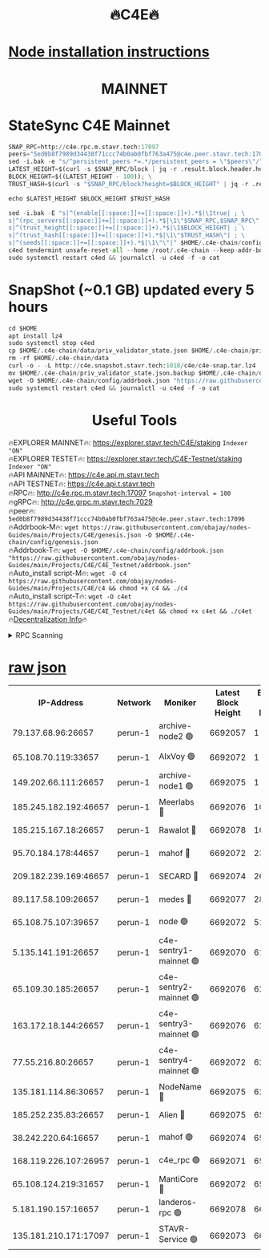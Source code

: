 <h1 align="center"> 🔥C4E🔥</h1>

[Node installation instructions](https://github.com/obajay/nodes-Guides/tree/main/Projects/C4E)
=

<h1 align="center"> MAINNET</h1>

# StateSync C4E Mainnet
```python
SNAP_RPC=http://c4e.rpc.m.stavr.tech:17097
peers="5ed0b8f7989d34438f71ccc74b0ab0fbf763a475@c4e.peer.stavr.tech:17096"
sed -i.bak -e "s/^persistent_peers *=.*/persistent_peers = \"$peers\"/" $HOME/.c4e-chain/config/config.toml
LATEST_HEIGHT=$(curl -s $SNAP_RPC/block | jq -r .result.block.header.height); \
BLOCK_HEIGHT=$((LATEST_HEIGHT - 100)); \
TRUST_HASH=$(curl -s "$SNAP_RPC/block?height=$BLOCK_HEIGHT" | jq -r .result.block_id.hash)

echo $LATEST_HEIGHT $BLOCK_HEIGHT $TRUST_HASH

sed -i.bak -E "s|^(enable[[:space:]]+=[[:space:]]+).*$|\1true| ; \
s|^(rpc_servers[[:space:]]+=[[:space:]]+).*$|\1\"$SNAP_RPC,$SNAP_RPC\"| ; \
s|^(trust_height[[:space:]]+=[[:space:]]+).*$|\1$BLOCK_HEIGHT| ; \
s|^(trust_hash[[:space:]]+=[[:space:]]+).*$|\1\"$TRUST_HASH\"| ; \
s|^(seeds[[:space:]]+=[[:space:]]+).*$|\1\"\"|" $HOME/.c4e-chain/config/config.toml
c4ed tendermint unsafe-reset-all --home /root/.c4e-chain --keep-addr-book
sudo systemctl restart c4ed && journalctl -u c4ed -f -o cat
```
# SnapShot (~0.1 GB) updated every 5 hours
```python
cd $HOME
apt install lz4
sudo systemctl stop c4ed
cp $HOME/.c4e-chain/data/priv_validator_state.json $HOME/.c4e-chain/priv_validator_state.json.backup
rm -rf $HOME/.c4e-chain/data
curl -o - -L http://c4e.snapshot.stavr.tech:1018/c4e/c4e-snap.tar.lz4 | lz4 -c -d - | tar -x -C $HOME/.c4e-chain --strip-components 2
mv $HOME/.c4e-chain/priv_validator_state.json.backup $HOME/.c4e-chain/data/priv_validator_state.json
wget -O $HOME/.c4e-chain/config/addrbook.json "https://raw.githubusercontent.com/obajay/nodes-Guides/main/Projects/C4E/addrbook.json"
sudo systemctl restart c4ed && journalctl -u c4ed -f -o cat
```
 <h1 align="center"> Useful Tools</h1>

🔥EXPLORER MAINNET🔥:  https://explorer.stavr.tech/C4E/staking            `Indexer "ON"` \
🔥EXPLORER TESTET🔥:   https://explorer.stavr.tech/C4E-Testnet/staking     `Indexer "ON"` \
🔥API MAINNET🔥:       https://c4e.api.m.stavr.tech \
🔥API TESTNET🔥:       https://c4e.api.t.stavr.tech \
🔥RPC🔥:               http://c4e.rpc.m.stavr.tech:17097                  `Snapshot-interval = 100` \
🔥gRPC🔥:              http://c4e.grpc.m.stavr.tech:7029 \
🔥peer🔥:              `5ed0b8f7989d34438f71ccc74b0ab0fbf763a475@c4e.peer.stavr.tech:17096` \
🔥Addrbook-M🔥:    ```wget https://raw.githubusercontent.com/obajay/nodes-Guides/main/Projects/C4E/genesis.json -O $HOME/.c4e-chain/config/genesis.json``` \
🔥Addrbook-T🔥:    ```wget -O $HOME/.c4e-chain/config/addrbook.json "https://raw.githubusercontent.com/obajay/nodes-Guides/main/Projects/C4E/C4E_Testnet/addrbook.json"``` \
🔥Auto_install script-M🔥: ```wget -O c4 https://raw.githubusercontent.com/obajay/nodes-Guides/main/Projects/C4E/c4 && chmod +x c4 && ./c4``` \
🔥Auto_install script-T🔥: ```wget -O c4et https://raw.githubusercontent.com/obajay/nodes-Guides/main/Projects/C4E/C4E_Testnet/c4et && chmod +x c4et && ./c4et``` \
🔥[Decentralization Info](https://github.com/obajay/StateSync-snapshots/tree/main/Projects/C4E/Decentralization)🔥




<details>
<summary>RPC Scanning</summary>

<h2 align="center"> We scan nodes in real time every 4 hours. And we provide the final result of RPC endpoints.
We cannot influence the operation of these nodes in any way. </h2>


```python
If Voting Power is higher than 0 --> then the Node is a validator of the network and may be subject to attack and be a potential threat to the chain.
```
```python
We marked such validators with a red symbol
```

</details>

[raw json](https://rpc-check.c4e.stavr.tech/c4e/rpc-c4e-result.json)
=



<table><tr><th>IP-Address</th><th>Network</th><th>Moniker</th><th>Latest Block Height</th><th>Earliest Block Height</th><th>Catching Up</th><th>Tx Index</th><th>Voting Power</th><th>Scan Time</th></tr><tr><td>79.137.68.96:26657</td><td>perun-1</td><td>archive-node2 🟢</td><td>6692057</td><td>1</td><td>False</td><td>on</td><td>0</td><td>2024-01-12T00:22:42.972885660UTC</td></tr><tr><td>65.108.70.119:33657</td><td>perun-1</td><td>AlxVoy 🟢</td><td>6692072</td><td>1</td><td>False</td><td>on</td><td>0</td><td>2024-01-12T00:22:57.153987492UTC</td></tr><tr><td>149.202.66.111:26657</td><td>perun-1</td><td>archive-node1 🟢</td><td>6692075</td><td>1</td><td>False</td><td>on</td><td>0</td><td>2024-01-12T00:23:13.320418831UTC</td></tr><tr><td>185.245.182.192:46657</td><td>perun-1</td><td>Meerlabs 🔴</td><td>6692076</td><td>1051501</td><td>False</td><td>on</td><td>527310</td><td>2024-01-12T00:23:18.976148543UTC</td></tr><tr><td>185.215.167.18:26657</td><td>perun-1</td><td>Rawalot 🔴</td><td>6692078</td><td>1090501</td><td>False</td><td>on</td><td>701423</td><td>2024-01-12T00:23:33.250228748UTC</td></tr><tr><td>95.70.184.178:44657</td><td>perun-1</td><td>mahof 🔴</td><td>6692072</td><td>2342001</td><td>False</td><td>off</td><td>1862169</td><td>2024-01-12T00:22:56.504985514UTC</td></tr><tr><td>209.182.239.169:46657</td><td>perun-1</td><td>SECARD 🔴</td><td>6692074</td><td>2616101</td><td>False</td><td>off</td><td>1136703</td><td>2024-01-12T00:23:10.543719854UTC</td></tr><tr><td>89.117.58.109:26657</td><td>perun-1</td><td>medes 🔴</td><td>6692077</td><td>2826001</td><td>False</td><td>off</td><td>1484927</td><td>2024-01-12T00:23:26.236325552UTC</td></tr><tr><td>65.108.75.107:39657</td><td>perun-1</td><td>node 🟢</td><td>6692072</td><td>5198801</td><td>False</td><td>on</td><td>0</td><td>2024-01-12T00:22:59.659207312UTC</td></tr><tr><td>5.135.141.191:26657</td><td>perun-1</td><td>c4e-sentry1-mainnet 🟢</td><td>6692070</td><td>6198001</td><td>False</td><td>on</td><td>0</td><td>2024-01-12T00:22:42.605303226UTC</td></tr><tr><td>65.109.30.185:26657</td><td>perun-1</td><td>c4e-sentry2-mainnet 🟢</td><td>6692076</td><td>6238301</td><td>False</td><td>on</td><td>0</td><td>2024-01-12T00:23:18.638352078UTC</td></tr><tr><td>163.172.18.144:26657</td><td>perun-1</td><td>c4e-sentry3-mainnet 🟢</td><td>6692076</td><td>6239001</td><td>False</td><td>on</td><td>0</td><td>2024-01-12T00:23:19.658582092UTC</td></tr><tr><td>77.55.216.80:26657</td><td>perun-1</td><td>c4e-sentry4-mainnet 🟢</td><td>6692072</td><td>6241001</td><td>False</td><td>on</td><td>0</td><td>2024-01-12T00:22:56.840875306UTC</td></tr><tr><td>135.181.114.86:30657</td><td>perun-1</td><td>NodeName 🔴</td><td>6692075</td><td>6284301</td><td>False</td><td>off</td><td>140495</td><td>2024-01-12T00:23:13.752906546UTC</td></tr><tr><td>185.252.235.83:26657</td><td>perun-1</td><td>Alien 🔴</td><td>6692075</td><td>6502501</td><td>False</td><td>on</td><td>1136703</td><td>2024-01-12T00:23:14.106092831UTC</td></tr><tr><td>38.242.220.64:16657</td><td>perun-1</td><td>mahof 🟢</td><td>6692074</td><td>6545801</td><td>False</td><td>off</td><td>0</td><td>2024-01-12T00:23:10.903887943UTC</td></tr><tr><td>168.119.226.107:26957</td><td>perun-1</td><td>c4e_rpc 🟢</td><td>6692071</td><td>6592071</td><td>False</td><td>on</td><td>0</td><td>2024-01-12T00:22:49.372692278UTC</td></tr><tr><td>65.108.124.219:31657</td><td>perun-1</td><td>MantiCore 🔴</td><td>6692072</td><td>6592072</td><td>False</td><td>off</td><td>193272</td><td>2024-01-12T00:22:56.005306635UTC</td></tr><tr><td>5.181.190.157:16657</td><td>perun-1</td><td>landeros-rpc 🟢</td><td>6692078</td><td>6682001</td><td>False</td><td>on</td><td>0</td><td>2024-01-12T00:23:30.712332063UTC</td></tr><tr><td>135.181.210.171:17097</td><td>perun-1</td><td>STAVR-Service 🟢</td><td>6692073</td><td>6691501</td><td>False</td><td>on</td><td>0</td><td>2024-01-12T00:23:02.073411010UTC</td></tr></table>
